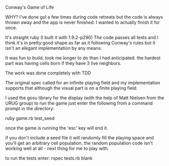 Conway's Game of Life

WHY?
I've done gol a few times during code retreats but the code is always thrown away and the app is never finished.  I wanted to actually finish it for once.

It's straight ruby (I built it with 1.9.2-p290)
The code passes all tests and I think it's in pretty good shape as far as it following Conway's rules
but it isn't an elegant implementation by any means.

It was fun to build, took me longer to do than I had anticipated.  the hardest part was
having cells born if they have 3 live neighbors.

The work was done completely with TDD

The original spec called for an infinite playing field and my implementation supports that although the visual 
part is on a finite playing field.


I used the gosu library for the display (with the help of Matt Nielsen from the URUG group)
to run the game just enter the following from a command prompt in the directory:

ruby game.rb test_seed

once the game is running the 'esc' key will end it.

if you don't include a seed file it will randomly fill the playing space and you'll get an arbitrary cell population.
the random population code isn't working well at all - next thing for me to play with.

to run the tests enter:
rspec tests.rb blank







